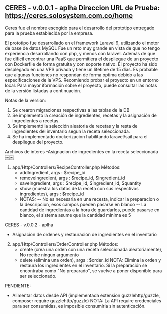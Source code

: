 
CERES - v.0.0.1 - aplha
Direccion URL de Prueba: <https://ceres.solosystem.com.co/home>
-----

Ceres fue el nombre escogido para el desarrollo del prototipo entregado para la prueba establecida
por la empresa.

El prototipo fue desarrollado en el framework Laravel 9, utilizando el motor de base de datos MySQL
Fue un reto muy grande en vista de que no tengo experiencia desarrollando con php, y menos con laravel. Además de que fue dificil encontrar una PaaS que permitiera el despliegue de un proyecto con Dockerfile de forma gratuita y con soporte nativo.
El proyecto ha sido desplegado en una VPS privada y tiene un lifetime de 15 días.
Es probable que algunas funciones no respondan de forma optima debido a las especificaciones de la VPS.
Recomiendo probar el proyecto en un entorno local.
Para mayor iformación sobre el proyecto, puede consultar las notas de la versión listadas a continuación.

Notas de la version:

1. Se crearon migraciones respectivas a las tablas de la DB
1. Se implementó la creación de ingredientes, recetas y la asignación de ingredientes a recetas.
3. Se implementó la selección aleatoria de recetas y la resta de ingredientes del inventario segun la receta seleccionada.
4. Se ha implementado dockerizacion habilitando laravel/sail para el despliegue del proyecto.

Archivos de interes
-Asignacion de ingredientes en la receta seleccionada
￼￼

1. app/Http/Controllers/RecipeController.php
    Métodos:
    - addIngredient, args : $recipe_id
    - removeIngredient, args : $recipe_id, $ingredient_id
    - saveIngredient, args : $recipe_id, $ingredient_id, $quantity
    - show (muestra los datos de la receta con sus respectivos ingredientes), args : $recipe_id
    - NOTAS:
       -- No es necesaria en una recesta, indicar la preparacion o la descripcion, esos campos pueden pasarse en blanco
       -- La cantidad de ingredientas a la hora de guardarlos, puede pasarse en blanco, el sistema asume que la cantidad minima es 5

CERES - v.0.0.2 - aplha

- Asignacion de ordenes y restauración de ingredientes en el inventario

2. app/Http/Controllers/OrderController.php
    Métodos:
    - create (crea una orden con una receta seleccionada aleatoriamente), No recibe ningun argumento
    - delete (elimina una orden), args : $order_id NOTA: Elimina la orden y restaura los ingredientes en el inventario. Si la preparación se encontraba como "No preparado", se vuelve a poner disponible para ser seleccionado.

PENDIENTE:

- Alimentar datos desde API  (implementada extension guzzlehttp/guzzle, composer require guzzlehttp/guzzle)
NOTA: La API require credenciales para ser consumidas, es imposible consumirla sin autenticación.
